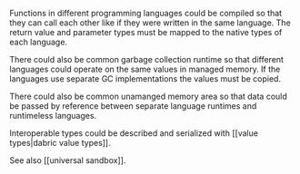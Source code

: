 Functions in different programming languages could be compiled so that they can call each other like if they were written in the same language. The return value and parameter types must be mapped to the native types of each language.

There could also be common garbage collection runtime so that different languages could operate on the same values in managed memory. If the languages use separate GC implementations the values must be copied.

There could also be common unamanged memory area so that data could be passed by reference between separate language runtimes and runtimeless languages.

Interoperable types could be described and serialized with [[value types|dabric value types]].

See also [[universal sandbox]].